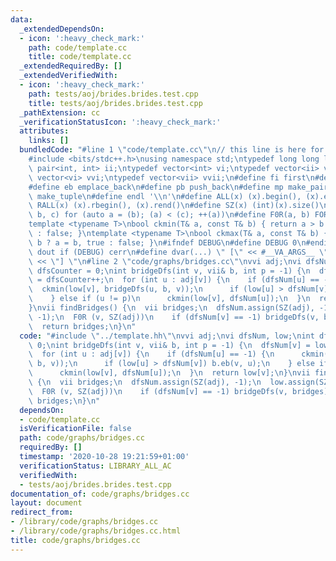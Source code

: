 ```yaml
---
data:
  _extendedDependsOn:
  - icon: ':heavy_check_mark:'
    path: code/template.cc
    title: code/template.cc
  _extendedRequiredBy: []
  _extendedVerifiedWith:
  - icon: ':heavy_check_mark:'
    path: tests/aoj/brides.brides.test.cpp
    title: tests/aoj/brides.brides.test.cpp
  _pathExtension: cc
  _verificationStatusIcon: ':heavy_check_mark:'
  attributes:
    links: []
  bundledCode: "#line 1 \"code/template.cc\"\n// this line is here for a reason\n\
    #include <bits/stdc++.h>\nusing namespace std;\ntypedef long long ll;\ntypedef\
    \ pair<int, int> ii;\ntypedef vector<int> vi;\ntypedef vector<ii> vii;\ntypedef\
    \ vector<vi> vvi;\ntypedef vector<vii> vvii;\n#define fi first\n#define se second\n\
    #define eb emplace_back\n#define pb push_back\n#define mp make_pair\n#define mt\
    \ make_tuple\n#define endl '\\n'\n#define ALL(x) (x).begin(), (x).end()\n#define\
    \ RALL(x) (x).rbegin(), (x).rend()\n#define SZ(x) (int)(x).size()\n#define FOR(a,\
    \ b, c) for (auto a = (b); (a) < (c); ++(a))\n#define F0R(a, b) FOR (a, 0, (b))\n\
    template <typename T>\nbool ckmin(T& a, const T& b) { return a > b ? a = b, true\
    \ : false; }\ntemplate <typename T>\nbool ckmax(T& a, const T& b) { return a <\
    \ b ? a = b, true : false; }\n#ifndef DEBUG\n#define DEBUG 0\n#endif\n#define\
    \ dout if (DEBUG) cerr\n#define dvar(...) \" [\" << #__VA_ARGS__ \": \" << (__VA_ARGS__)\
    \ << \"] \"\n#line 2 \"code/graphs/bridges.cc\"\nvvi adj;\nvi dfsNum, low;\nint\
    \ dfsCounter = 0;\nint bridgeDfs(int v, vii& b, int p = -1) {\n  dfsNum[v] = low[v]\
    \ = dfsCounter++;\n  for (int u : adj[v]) {\n    if (dfsNum[u] == -1) {\n    \
    \  ckmin(low[v], bridgeDfs(u, b, v));\n      if (low[u] > dfsNum[v]) b.eb(v, u);\n\
    \    } else if (u != p)\n      ckmin(low[v], dfsNum[u]);\n  }\n  return low[v];\n\
    }\nvii findBridges() {\n  vii bridges;\n  dfsNum.assign(SZ(adj), -1);\n  low.assign(SZ(adj),\
    \ -1);\n  F0R (v, SZ(adj))\n    if (dfsNum[v] == -1) bridgeDfs(v, bridges);\n\
    \  return bridges;\n}\n"
  code: "#include \"../template.hh\"\nvvi adj;\nvi dfsNum, low;\nint dfsCounter =\
    \ 0;\nint bridgeDfs(int v, vii& b, int p = -1) {\n  dfsNum[v] = low[v] = dfsCounter++;\n\
    \  for (int u : adj[v]) {\n    if (dfsNum[u] == -1) {\n      ckmin(low[v], bridgeDfs(u,\
    \ b, v));\n      if (low[u] > dfsNum[v]) b.eb(v, u);\n    } else if (u != p)\n\
    \      ckmin(low[v], dfsNum[u]);\n  }\n  return low[v];\n}\nvii findBridges()\
    \ {\n  vii bridges;\n  dfsNum.assign(SZ(adj), -1);\n  low.assign(SZ(adj), -1);\n\
    \  F0R (v, SZ(adj))\n    if (dfsNum[v] == -1) bridgeDfs(v, bridges);\n  return\
    \ bridges;\n}\n"
  dependsOn:
  - code/template.cc
  isVerificationFile: false
  path: code/graphs/bridges.cc
  requiredBy: []
  timestamp: '2020-10-28 19:21:59+01:00'
  verificationStatus: LIBRARY_ALL_AC
  verifiedWith:
  - tests/aoj/brides.brides.test.cpp
documentation_of: code/graphs/bridges.cc
layout: document
redirect_from:
- /library/code/graphs/bridges.cc
- /library/code/graphs/bridges.cc.html
title: code/graphs/bridges.cc
---
```

